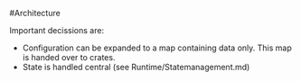 #Architecture

Important decissions are:

* Configuration can be expanded to a map containing data only. This map is handed over to crates.
* State is handled central (see Runtime/Statemanagement.md)